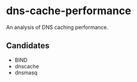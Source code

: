 dns-cache-performance
=====================

An analysis of DNS caching performance.

Candidates
----------

* BIND
* dnscache
* dnsmasq
